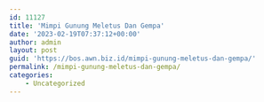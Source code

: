 ```yaml
---
id: 11127
title: 'Mimpi Gunung Meletus Dan Gempa'
date: '2023-02-19T07:37:12+00:00'
author: admin
layout: post
guid: 'https://bos.awn.biz.id/mimpi-gunung-meletus-dan-gempa/'
permalink: /mimpi-gunung-meletus-dan-gempa/
categories:
    - Uncategorized
---
```


